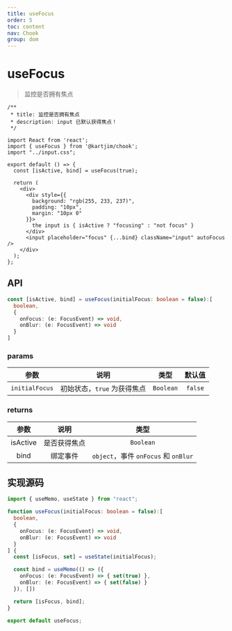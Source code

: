 ```yaml
---
title: useFocus
order: 5
toc: content
nav: Chook
group: dom
---
```

# useFocus

> 监控是否拥有焦点

```tsx
/**
 * title: 监控是否拥有焦点
 * description: input 已默认获得焦点！
 */

import React from 'react';
import { useFocus } from '@kartjim/chook';
import "../input.css";

export default () => {
  const [isActive, bind] = useFocus(true);

  return (
    <div>
      <div style={{
        background: "rgb(255, 233, 237)",
        padding: "10px",
        margin: "10px 0"
      }}>
        the input is { isActive ? "focusing" : "not focus" }
      </div>
      <input placeholder="focus" {...bind} className="input" autoFocus />
    </div>
  );
};
```
## API
```ts
const [isActive, bind] = useFocus(initialFocus: boolean = false):[
  boolean,
  {
    onFocus: (e: FocusEvent) => void,
    onBlur: (e: FocusEvent) => void
  }
]
```

### params
|      参数      |            说明             |   类型    | 默认值  |
| :------------: | :-------------------------: | :-------: | :-----: |
| `initialFocus` | 初始状态，`true` 为获得焦点 | `Boolean` | `false` |

### returns
|   参数   |     说明     |                 类型                 |
| :------: | :----------: | :----------------------------------: |
| isActive | 是否获得焦点 |              `Boolean`               |
|   bind   |   绑定事件   | `object`，事件 `onFocus` 和 `onBlur` |

## 实现源码
```ts
import { useMemo, useState } from "react";

function useFocus(initialFocus: boolean = false):[
  boolean,
  {
    onFocus: (e: FocusEvent) => void,
    onBlur: (e: FocusEvent) => void
  }
] {
  const [isFocus, set] = useState(initialFocus);

  const bind = useMemo(() => ({
    onFocus: (e: FocusEvent) => { set(true) },
    onBlur: (e: FocusEvent) => { set(false) }
  }), [])

  return [isFocus, bind];
}

export default useFocus;
```


